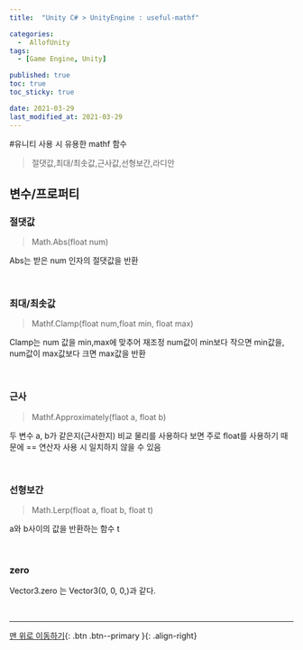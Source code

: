 ```yaml
---
title:  "Unity C# > UnityEngine : useful-mathf" 

categories:
  -  AllofUnity
tags:
  - [Game Engine, Unity]

published: true
toc: true
toc_sticky: true

date: 2021-03-29
last_modified_at: 2021-03-29
---
```


#유니티 사용 시 유용한 mathf 함수

> 절댓값,최대/최솟값,근사값,선형보간,라디안
## 변수/프로퍼티

###  절댓값

> Math.Abs(float num)

Abs는 받은 num 인자의 절댓값을 반환

<br>

###  최대/최솟값

> Mathf.Clamp(float num,float min, float max)

Clamp는 num 값을 min,max에 맞추어 재조정
num값이 min보다 작으면 min값을, num값이 max값보다 크면 max값을 반환

<br>

###  근사

> Mathf.Approximately(flaot a, float b)

두 변수 a, b가 같은지(근사한지) 비교
물리를 사용하다 보면 주로 float를 사용하기 때문에 == 연산자 사용 시 일치하지 않을 수 있음

<br>

###  선형보간

>Math.Lerp(float a, float b, float t)

a와 b사이의 값을 반환하는 함수 t

<br>

###  zero

Vector3.zero 는 Vector3(0, 0, 0,)과  같다.


<br>

***
[맨 위로 이동하기](#){: .btn .btn--primary }{: .align-right}